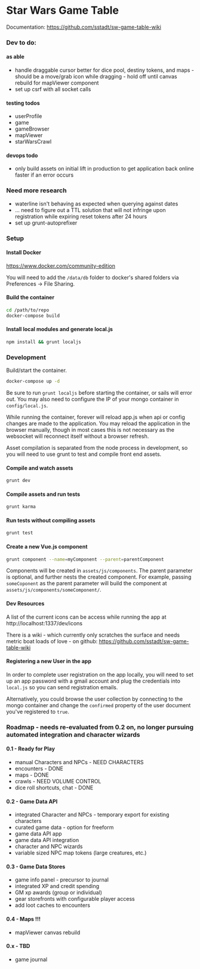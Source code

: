 # Star Wars Game Table

Documentation: https://github.com/sstadt/sw-game-table-wiki

### Dev to do:

#### as able

 - handle draggable cursor better for dice pool, destiny tokens, and maps - should be a move/grab icon while dragging - hold off until canvas rebuild for mapViewer component
 - set up csrf with all socket calls

#### testing todos

 - userProfile
 - game
 - gameBrowser
 - mapViewer
 - starWarsCrawl

#### devops todo

 - only build assets on initial lift in production to get application back online faster if an error occurs

### Need more research

 - waterline isn't behaving as expected when querying against dates
 - ... need to figure out a TTL solution that will not infringe upon registration while expiring reset tokens after 24 hours
 - set up grunt-autoprefixer

### Setup

#### Install Docker

https://www.docker.com/community-edition

You will need to add the `/data/db` folder to docker's shared folders via Preferences -> File Sharing.

#### Build the container

```bash
cd /path/to/repo
docker-compose build
```

#### Install local modules and generate local.js

```bash
npm install && grunt localjs
```

### Development

Build/start the container.

```bash
docker-compose up -d
```

Be sure to run `grunt localjs` before starting the container, or sails will error out. You may also need to configure the IP of your mongo container in `config/local.js`.

While running the container, forever will reload app.js when api or config changes are made to the application. You may reload the application in the browser manually, though in most cases this is not necessary as the websocket will reconnect itself without a browser refresh.

Asset compilation is separated from the node process in development, so you will need to use grunt to test and compile front end assets.

#### Compile and watch assets

```bash
grunt dev
```

#### Compile assets and run tests

```bash
grunt karma
```

#### Run tests without compiling assets

```bash
grunt test
```

#### Create a new Vue.js component

```bash
grunt component --name=myComponent --parent=parentComponent
```

Components will be created in `assets/js/components`. The parent parameter is optional, and further nests the created component. For example, passing `someCoponent` as the parent parameter will build the component at `assets/js/components/someComponent/`.

#### Dev Resources

A list of the current icons can be access while running the app at http://localhost:1337/dev/icons

There is a wiki - which currently only scratches the surface and needs metric boat loads of love - on github: https://github.com/sstadt/sw-game-table-wiki

#### Registering a new User in the app

In order to complete user registration on the app locally, you will need to set up an app password with a gmail account and plug the credentials into `local.js` so you can send registration emails.

Alternatively, you could browse the user collection by connecting to the mongo container and change the `confirmed` property of the user document you've registered to `true`.

### Roadmap - needs re-evaluated from 0.2 on, no longer pursuing automated integration and character wizards

#### 0.1 - Ready for Play

 - manual Characters and NPCs - NEED CHARACTERS
 - encounters - DONE
 - maps - DONE
 - crawls - NEED VOLUME CONTROL
 - dice roll shortcuts, chat - DONE

#### 0.2 - Game Data API

 - integrated Character and NPCs - temporary export for existing characters
 - curated game data - option for freeform
 - game data API app
 - game data API integration
 - character and NPC wizards
 - variable sized NPC map tokens (large creatures, etc.)

#### 0.3 - Game Data Stores

 - game info panel - precursor to journal
 - integrated XP and credit spending
 - GM xp awards (group or individual)
 - gear storefronts with configurable player access
 - add loot caches to encounters

#### 0.4 - Maps !!!

 - mapViewer canvas rebuild

#### 0.x - TBD

 - game journal
